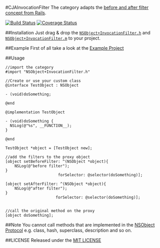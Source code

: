 #CJAInvocationFilter
The category adapts the [before and after filter concept from Rails](http://guides.rubyonrails.org/action_controller_overview.html#filters). 

[![Build Status](https://travis-ci.org/carlj/CJAInvocationFilter.png?branch=master)](https://travis-ci.org/carlj/CJAInvocationFilter)
[![Coverage Status](https://coveralls.io/repos/carlj/CJAInvocationFilter/badge.png?branch=master)](https://coveralls.io/r/carlj/CJAInvocationFilter?branch=master)

##Installation
Just drag & drop the [`NSObject+InvocationFilter.h`](CJAInvocationFilter/NSObject+InvocationFilter.h) and [`NSObject+InvocationFilter.m`](CJAInvocationFilter/NSObject+InvocationFilter.m) to your project.

##Example
First of all take a look at the [Example Project](Example/Classes/ExampleViewController.m)

##Usage
``` objc
//import the category
#import "NSObject+InvocationFilter.h"
```

``` objc
//Create or use your custom class
@interface TestObject : NSObject

- (void)doSomething;

@end

@implementation TestObject

- (void)doSomething {
  NSLog(@"%s", __FUNCTION__);
}

@end
```

``` objc
TestObject *object = [TestObject new];

//add the filters to the proxy object
[object setBeforeFilter: ^(NSObject *object){
	NSLog(@"before filter");
}
                       forSelector: @selector(doSomething)];

[object setAfterFilter: ^(NSObject *object){
	NSLog(@"after filter");
}
                      forSelector: @selector(doSomething)];


//call the original method on the proxy
[object doSomething];
```

##Note
You cannot call methods that are implemented in the [NSObject Protocol](https://developer.apple.com/library/mac/documentation/cocoa/reference/foundation/Protocols/NSObject_Protocol/Reference/NSObject.html) e.g. class, hash, superclass, description and so on.

##LICENSE
Released under the [MIT LICENSE](LICENSE)
